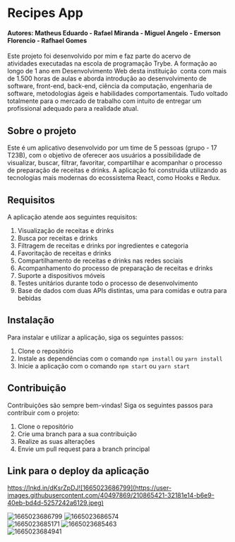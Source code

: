 # Recipes App
#### Autores: Matheus Eduardo - Rafael Miranda - Miguel Angelo - Emerson Florencio - Rafhael Gomes
              

Este projeto foi desenvolvido por mim e faz parte do acervo de atividades executadas na escola de programação Trybe. A formação ao longo de 1 ano em Desenvolvimento Web desta instituição  conta com mais de 1.500 horas de aulas e aborda introdução ao desenvolvimento de software, front-end, back-end, ciência da computação, engenharia de software, metodologias ágeis e habilidades comportamentais. Tudo voltado totalmente para o mercado de trabalho com intuito de entregar um profissional adequado para a realidade atual. 

## Sobre o projeto

Este é um aplicativo desenvolvido por um time de 5 pessoas (grupo - 17 T23B), com o objetivo de oferecer aos usuários a possibilidade de visualizar, buscar, filtrar, favoritar, compartilhar e acompanhar o processo de preparação de receitas e drinks. A aplicação foi construída utilizando as tecnologias mais modernas do ecossistema React, como Hooks e Redux.

## Requisitos

A aplicação atende aos seguintes requisitos:

1.  Visualização de receitas e drinks
2.  Busca por receitas e drinks
3.  Filtragem de receitas e drinks por ingredientes e categoria
4.  Favoritação de receitas e drinks
5.  Compartilhamento de receitas e drinks nas redes sociais
6.  Acompanhamento do processo de preparação de receitas e drinks
7.  Suporte a dispositivos móveis
8.  Testes unitários durante todo o processo de desenvolvimento
9.  Base de dados com duas APIs distintas, uma para comidas e outra para bebidas

## Instalação

Para instalar e utilizar a aplicação, siga os seguintes passos:

1.  Clone o repositório
2.  Instale as dependências com o comando `npm install` ou `yarn install`
3.  Inicie a aplicação com o comando `npm start` ou `yarn start`

## Contribuição

Contribuições são sempre bem-vindas! Siga os seguintes passos para contribuir com o projeto:

1.  Clone o repositório
2.  Crie uma branch para a sua contribuição
3.  Realize as suas alterações
4.  Envie um pull request para a branch principal

## Link para o deploy da aplicação 

https://lnkd.in/dKsrZpDJ![1665023686799](https://user-images.githubusercontent.com/40497869/210865421-32181e14-b6e9-40eb-bd4d-5257242a6129.jpeg)<br>

![1665023686799](https://user-images.githubusercontent.com/40497869/210865584-ba7f56f3-bb80-4348-b84e-22e7ab6bb7f3.jpeg)
![1665023686574](https://user-images.githubusercontent.com/40497869/210865423-715c8c07-0d36-4b6b-9022-15b9d70f4104.jpeg) <br>
![1665023685171](https://user-images.githubusercontent.com/40497869/210865428-1f12adb1-563f-4b76-bf49-00b4f6424ee4.jpeg) 
![1665023685463](https://user-images.githubusercontent.com/40497869/210865429-bff73614-3ff2-4324-af46-bf6a4f9c878a.jpeg) <br>
![1665023684941](https://user-images.githubusercontent.com/40497869/210865432-79dec193-6f52-48d9-8524-c331deb94582.jpeg) <br>
